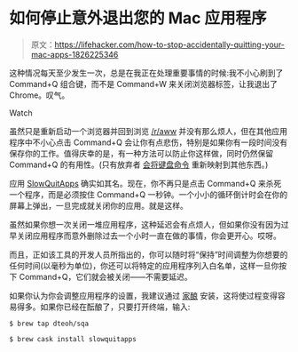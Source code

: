 # 如何停止意外退出您的 Mac 应用程序

> 原文：<https://lifehacker.com/how-to-stop-accidentally-quitting-your-mac-apps-1826225346>

这种情况每天至少发生一次，总是在我正在处理重要事情的时候:我不小心刷到了 Command+Q 组合键，而不是 Command+W 来关闭浏览器标签，让我退出了 Chrome。叹气。

Watch

虽然只是重新启动一个浏览器并回到浏览 [/r/aww](https://www.reddit.com/r/aww/) 并没有那么烦人，但在其他应用程序中不小心点击 Command+Q 会让你有点悲伤，特别是如果你有一段时间没有保存你的工作。值得庆幸的是，有一种方法可以防止你这样做，同时仍然保留 Command+Q 的有用性。(只有放弃者 [会将键盘命令](https://www.theinternetpatrol.com/how-to-stop-command-q-from-closing-your-apps/) 重新映射到其他东西。)

应用 [SlowQuitApps](https://github.com/dteoh/SlowQuitApps) 确实如其名。现在，你不再只是点击 Command+Q 来杀死一个程序，而是必须按住 Command+Q 一秒钟。一个小小的循环倒计时会在你的屏幕上弹出，一旦完成就关闭你的应用。就是这样。

虽然如果你想一次关闭一堆应用程序，这种延迟会有点烦人，但如果你没有因为过早关闭应用程序而意外删除过去一个小时一直在做的事情，你会更开心。哎呀。

而且，正如该工具的开发人员所指出的，你可以随时将“保持”时间调整为你想要的任何时间(以毫秒为单位)，你还可以将特定的应用程序列入白名单，这样一旦你按下 Command+Q，它们就会被关闭——不需要延迟。

如果你认为你会调整应用程序的设置，我建议通过 [家酿](https://lifehacker.com/five-tools-for-beginners-that-power-up-the-command-line-1791515136#_ga=2.39456355.1369191435.1526907270-1723114163.1524514905) 安装，这将使过程变得容易得多。如果你已经在酝酿了，只要打开终端，输入:

`$ brew tap dteoh/sqa`

`$ brew cask install slowquitapps`